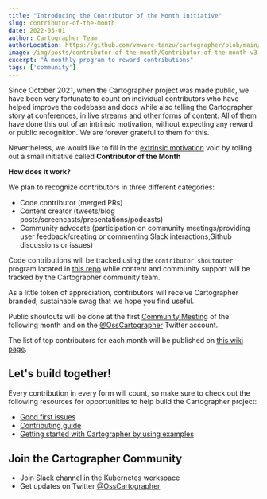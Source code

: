 ```yaml
---
title: "Introducing the Contributor of the Month initiative"
slug: contributor-of-the-month
date: 2022-03-01
author: Cartographer Team
authorLocation: https://github.com/vmware-tanzu/cartographer/blob/main/MAINTAINERS.md
image: /img/posts/contributor-of-the-month/Contributor-of-the-month-v3.png
excerpt: "A monthly program to reward contributions"
tags: ['community']
---
```


Since October 2021, when the Cartographer project was made public, we have been very fortunate to count on individual
contributors who have helped improve the codebase and docs while also telling the Cartographer story at conferences, in
live streams and other forms of content. All of them have done this out of an intrinsic motivation, without expecting
any reward or public recognition. We are forever grateful to them for this.

Nevertheless, we would like to fill in the
[extrinsic motivation](https://www.rochester.edu/emerging-leaders/understanding-intrinsic-and-extrinsic-motivation/#:~:text=Intrinsic%20motivation%20involves%20performing%20a,punishment%20or%20receiving%20a%20reward)
void by rolling out a small initiative called **Contributor of the Month**


**How does it work?**

We plan to recognize contributors in three different categories:


* Code contributor (merged PRs)
* Content creator (tweets/blog posts/screencasts/presentations/podcasts)
* Community advocate (participation on community meetings/providing user feedback/creating or commenting Slack interactions,Github discussions or issues)

Code contributions will be tracked using the `contributor shoutouter` program located in [this repo](https://github.com/vmware-tanzu/community-engagement/tree/main/shoutouter) while content and community support will be tracked by the Cartographer community team.

As a little token of appreciation, contributors will receive Cartographer branded, sustainable swag that we hope you find useful.

Public shoutouts will be done at the first [Community Meeting](https://docs.google.com/document/d/1HwsjzxpsNI0l1sVAUia4A65lhrkfSF-_XfKoZUHI120/edit?usp=sharing) of the following month and on the [@OssCartographer](https://twitter.com/OssCartographer) Twitter account.

The list of top contributors for each month will be published on [this wiki page](https://github.com/vmware-tanzu/cartographer/wiki/Contributors-of-the-month).

## Let's build together! 

Every contribution in every form will count, so make sure to check out the following resources for opportunities to help build the Cartographer project:

- [Good first issues](https://github.com/vmware-tanzu/cartographer/labels/good%20first%20issue) 
- [Contributing guide](https://github.com/vmware-tanzu/cartographer/blob/main/CONTRIBUTING.md)
- [Getting started with Cartographer by using examples](https://github.com/vmware-tanzu/cartographer/tree/main/examples)


## Join the Cartographer Community


- Join [Slack channel](https://kubernetes.slack.com/archives/C02HKPSEKV1) in the Kubernetes workspace
- Get updates on Twitter [@OssCartographer](https://twitter.com/OssCartographer)
